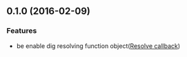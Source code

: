 ## 0.1.0 (2016-02-09)

### Features

- be enable dig resolving function object([Resolve callback](https://github.com/joe-re/object-dig/pull/3))
